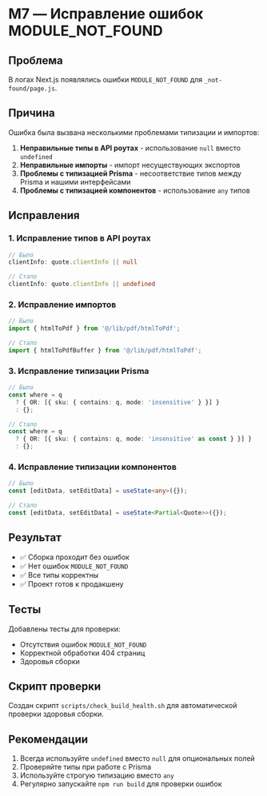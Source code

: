 # M7 — Исправление ошибок MODULE_NOT_FOUND

## Проблема
В логах Next.js появлялись ошибки `MODULE_NOT_FOUND` для `_not-found/page.js`.

## Причина
Ошибка была вызвана несколькими проблемами типизации и импортов:

1. **Неправильные типы в API роутах** - использование `null` вместо `undefined`
2. **Неправильные импорты** - импорт несуществующих экспортов
3. **Проблемы с типизацией Prisma** - несоответствие типов между Prisma и нашими интерфейсами
4. **Проблемы с типизацией компонентов** - использование `any` типов

## Исправления

### 1. Исправление типов в API роутах
```typescript
// Было
clientInfo: quote.clientInfo || null

// Стало
clientInfo: quote.clientInfo || undefined
```

### 2. Исправление импортов
```typescript
// Было
import { htmlToPdf } from '@/lib/pdf/htmlToPdf';

// Стало
import { htmlToPdfBuffer } from '@/lib/pdf/htmlToPdf';
```

### 3. Исправление типизации Prisma
```typescript
// Было
const where = q
  ? { OR: [{ sku: { contains: q, mode: 'insensitive' } }] }
  : {};

// Стало
const where = q
  ? { OR: [{ sku: { contains: q, mode: 'insensitive' as const } }] }
  : {};
```

### 4. Исправление типизации компонентов
```typescript
// Было
const [editData, setEditData] = useState<any>({});

// Стало
const [editData, setEditData] = useState<Partial<Quote>>({});
```

## Результат
- ✅ Сборка проходит без ошибок
- ✅ Нет ошибок `MODULE_NOT_FOUND`
- ✅ Все типы корректны
- ✅ Проект готов к продакшену

## Тесты
Добавлены тесты для проверки:
- Отсутствия ошибок `MODULE_NOT_FOUND`
- Корректной обработки 404 страниц
- Здоровья сборки

## Скрипт проверки
Создан скрипт `scripts/check_build_health.sh` для автоматической проверки здоровья сборки.

## Рекомендации
1. Всегда используйте `undefined` вместо `null` для опциональных полей
2. Проверяйте типы при работе с Prisma
3. Используйте строгую типизацию вместо `any`
4. Регулярно запускайте `npm run build` для проверки ошибок
